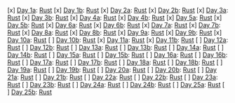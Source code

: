 [x] [Day 1a](https://adventofcode.com/2023/day/1): [Rust](Rust/day-01/a)
[x] [Day 1b](https://adventofcode.com/2023/day/1): [Rust](Rust/day-01/b)
[x] [Day 2a](https://adventofcode.com/2023/day/2): [Rust](Rust/day-02/a)
[x] [Day 2b](https://adventofcode.com/2023/day/2): [Rust](Rust/day-02/b)
[x] [Day 3a](https://adventofcode.com/2023/day/3): [Rust](Rust/day-03/a)
[x] [Day 3b](https://adventofcode.com/2023/day/3): [Rust](Rust/day-03/b)
[x] [Day 4a](https://adventofcode.com/2023/day/4): [Rust](Rust/day-04/a)
[x] [Day 4b](https://adventofcode.com/2023/day/4): [Rust](Rust/day-04/b)
[x] [Day 5a](https://adventofcode.com/2023/day/5): [Rust](Rust/day-05/a)
[x] [Day 5b](https://adventofcode.com/2023/day/5): [Rust](Rust/day-05/b)
[x] [Day 6a](https://adventofcode.com/2023/day/6): [Rust](Rust/day-06/a)
[x] [Day 6b](https://adventofcode.com/2023/day/6): [Rust](Rust/day-06/b)
[x] [Day 7a](https://adventofcode.com/2023/day/7): [Rust](Rust/day-07/a)
[x] [Day 7b](https://adventofcode.com/2023/day/7): [Rust](Rust/day-07/b)
[x] [Day 8a](https://adventofcode.com/2023/day/8): [Rust](Rust/day-08/a)
[x] [Day 8b](https://adventofcode.com/2023/day/8): [Rust](Rust/day-08/b)
[x] [Day 9a](https://adventofcode.com/2023/day/9): [Rust](Rust/day-09/a)
[x] [Day 9b](https://adventofcode.com/2023/day/9): [Rust](Rust/day-09/b)
[x] [Day 10a](https://adventofcode.com/2023/day/10): [Rust](Rust/day-10/a)
[ ] [Day 10b](https://adventofcode.com/2023/day/10): [Rust](Rust/day-10/b)
[x] [Day 11a](https://adventofcode.com/2023/day/11): [Rust](Rust/day-11/a)
[x] [Day 11b](https://adventofcode.com/2023/day/11): [Rust](Rust/day-11/b)
[ ] [Day 12a](https://adventofcode.com/2023/day/12): [Rust](Rust/day-12/a)
[ ] [Day 12b](https://adventofcode.com/2023/day/12): [Rust](Rust/day-12/b)
[ ] [Day 13a](https://adventofcode.com/2023/day/13): [Rust](Rust/day-13/a)
[ ] [Day 13b](https://adventofcode.com/2023/day/13): [Rust](Rust/day-13/b)
[ ] [Day 14a](https://adventofcode.com/2023/day/14): [Rust](Rust/day-14/a)
[ ] [Day 14b](https://adventofcode.com/2023/day/14): [Rust](Rust/day-14/b)
[ ] [Day 15a](https://adventofcode.com/2023/day/15): [Rust](Rust/day-15/a)
[ ] [Day 15b](https://adventofcode.com/2023/day/15): [Rust](Rust/day-15/b)
[ ] [Day 16a](https://adventofcode.com/2023/day/16): [Rust](Rust/day-16/a)
[ ] [Day 16b](https://adventofcode.com/2023/day/16): [Rust](Rust/day-16/b)
[ ] [Day 17a](https://adventofcode.com/2023/day/17): [Rust](Rust/day-17/a)
[ ] [Day 17b](https://adventofcode.com/2023/day/17): [Rust](Rust/day-17/b)
[ ] [Day 18a](https://adventofcode.com/2023/day/18): [Rust](Rust/day-18/a)
[ ] [Day 18b](https://adventofcode.com/2023/day/18): [Rust](Rust/day-18/b)
[ ] [Day 19a](https://adventofcode.com/2023/day/19): [Rust](Rust/day-19/a)
[ ] [Day 19b](https://adventofcode.com/2023/day/19): [Rust](Rust/day-19/b)
[ ] [Day 20a](https://adventofcode.com/2023/day/20): [Rust](Rust/day-20/a)
[ ] [Day 20b](https://adventofcode.com/2023/day/20): [Rust](Rust/day-20/b)
[ ] [Day 21a](https://adventofcode.com/2023/day/21): [Rust](Rust/day-21/a)
[ ] [Day 21b](https://adventofcode.com/2023/day/21): [Rust](Rust/day-21/b)
[ ] [Day 22a](https://adventofcode.com/2023/day/22): [Rust](Rust/day-22/a)
[ ] [Day 22b](https://adventofcode.com/2023/day/22): [Rust](Rust/day-22/b)
[ ] [Day 23a](https://adventofcode.com/2023/day/23): [Rust](Rust/day-23/a)
[ ] [Day 23b](https://adventofcode.com/2023/day/23): [Rust](Rust/day-23/b)
[ ] [Day 24a](https://adventofcode.com/2023/day/24): [Rust](Rust/day-24/a)
[ ] [Day 24b](https://adventofcode.com/2023/day/24): [Rust](Rust/day-24/b)
[ ] [Day 25a](https://adventofcode.com/2023/day/25): [Rust](Rust/day-25/a)
[ ] [Day 25b](https://adventofcode.com/2023/day/25): [Rust](Rust/day-25/b)
